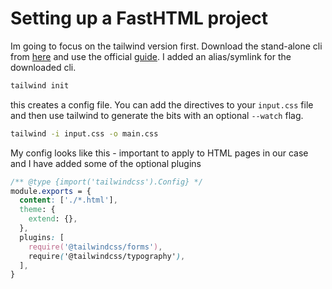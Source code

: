 # Setting up a FastHTML project

Im going to focus on the tailwind version first. Download the stand-alone cli from [here](https://tailwindcss.com/blog/standalone-cli) and use the official [guide](https://tailwindcss.com/docs/installation). I added an alias/symlink for the downloaded cli.

```bash
tailwind init
```

this creates a config file. You can add the directives to your `input.css` file and then use tailwind to generate the bits with an optional `--watch` flag.

```bash
tailwind -i input.css -o main.css 

```

My config looks like this - important to apply to HTML pages in our case and I have added some of the optional plugins

```css
/** @type {import('tailwindcss').Config} */
module.exports = {
  content: ['./*.html'],
  theme: {
    extend: {},
  },
  plugins: [
    require('@tailwindcss/forms'),
    require('@tailwindcss/typography'),
  ],
}
```

